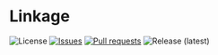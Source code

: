 # Linkage
![License](https://img.shields.io/github/license/MrEluzium/Linkage)
[![Issues](https://img.shields.io/github/issues/MrEluzium/Linkage)](https://github.com/MrEluzium/Linkage/issues)
[![Pull requests](https://img.shields.io/github/issues-pr/MrEluzium/Linkage)](https://github.com/MrEluzium/Linkage/pulls)
![Release (latest)](https://img.shields.io/github/v/release/MrEluzium/Linkage)
